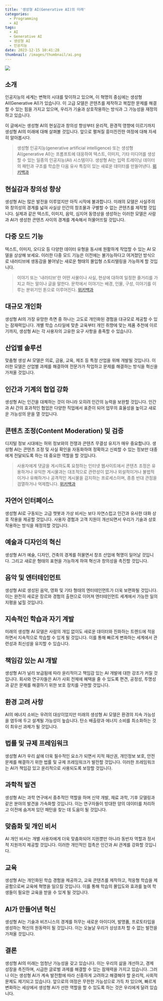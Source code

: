 ```yaml
---
title: '생성형 AI(Generative AI)의 미래'
categories:
  - Programming
  - AI
tags:
  - AI
  - Generative AI
  - 생성형 AI
  - 인공지능
date: 2023-12-15 10:41:28
thumbnail: /images/thumbnail/ai.png
---
```


![](/images/header/ai-1.png)

## 소개

인공지능의 세계는 변혁의 시대를 맞이하고 있으며, 이 혁명의 중심에는 생성형 AI(Generative AI)가 있습니다. 이 고급 모델은 콘텐츠를 제작하고 복잡한 문제를 해결할 수 있는 힘을 가지고 있으며, 우리가 기술과 상호작용하는 방식과 그 가능성을 재정의하고 있습니다.

이 글에서는 생성형 AI의 현실감과 창의성 향상부터 윤리적, 환경적 영향에 이르기까지 생성형 AI의 미래에 대해 살펴볼 것입니다. 앞으로 펼쳐질 흥미진진한 여정에 대해 자세히 알아봅시다.

> 생성형 인공지능(generative artificial intelligence) 또는 생성형 AI(generative AI)는 프롬프트에 대응하여 텍스트, 이미지, 기타 미디어를 생성할 수 있는 일종의 인공지능(AI) 시스템이다. 생성형 AI는 입력 트레이닝 데이터의 패턴과 구조를 학습한 다음 유사 특징이 있는 새로운 데이터를 만들어낸다. [위키백과](https://ko.wikipedia.org/wiki/%EC%83%9D%EC%84%B1%ED%98%95_%EC%9D%B8%EA%B3%B5%EC%A7%80%EB%8A%A5)

## 현실감과 창의성 향상

생성형 AI는 많은 발전을 이루었지만 아직 시작에 불과합니다. 미래의 모델은 사실주의와 창의성의 경계를 넓혀 사실상 인간의 창조물과 구별할 수 없는 콘텐츠를 제작할 것입니다. 실제과 같은 텍스트, 이미지, 음악, 심지어 동영상을 생성하는 이러한 모델은 사람과 AI가 생성한 콘텐츠 사이의 경계를 계속해서 허물어뜨릴 것입니다.

## 다중 모드 기능

텍스트, 이미지, 오디오 등 다양한 데이터 유형을 동시에 원활하게 작업할 수 있는 AI 모델을 상상해 보세요. 이러한 다중 모드 기능은 이전에는 불가능하다고 여겨졌던 방식으로 내러티브에 생동감을 불어넣는 새로운 형태의 몰입형 스토리텔링을 가능하게 할 것입니다.

> 이야기 또는 '내러티브'란 어떤 사물이나 사실, 현상에 대하여 일정한 줄거리를 가지고 하는 말이나 글을 말한다. 문학에서 이야기는 배경, 인물, 구성, 이야기를 이루는 분위기인 톤으로 이루어진다. [위키백과](https://ko.wikipedia.org/wiki/%EC%9D%B4%EC%95%BC%EA%B8%B0)

## 대규모 개인화

생성형 AI의 가장 유망한 측면 중 하나는 고도로 개인화된 경험을 대규모로 제공할 수 있는 잠재력입니다. 개별 학습 스타일에 맞춘 교육부터 개인 취향에 맞는 제품 추천에 이르기까지, 생성형 AI는 각 사용자의 고유한 요구 사항을 충족할 수 있습니다.

## 산업별 솔루션

맞춤형 생성 AI 모델은 의료, 금융, 교육, 제조 등 특정 산업을 위해 개발될 것입니다. 이러한 모델은 산업별 과제를 해결하여 전문가가 작업하고 문제를 해결하는 방식을 혁신을 가져올 것입니다.

## 인간과 기계의 협업 강화

생성형 AI는 인간을 대체하는 것이 아니라 오히려 인간의 능력을 보완할 것입니다. 인간과 AI 간의 효과적인 협업은 다양한 직업에서 표준이 되어 업무의 효율성을 높이고 새로운 가능성의 문을 열 것입니다.

## 콘텐츠 조정(Content Moderation) 및 검증

디지털 정보 시대에는 허위 정보와의 전쟁과 콘텐츠 무결성 유지가 매우 중요합니다. 생성형 AI는 콘텐츠 조정 및 사실 확인을 자동화하여 정확하고 신뢰할 수 있는 정보만 대중에게 전달되도록 하는 데 중요한 역할을 할 것입니다.

> 사용자에게 댓글을 게시하도록 요청하는 인터넷 웹사이트에서 콘텐츠 조정은 유용하거나 유익한 게시물과는 대조적으로 관련성이 없거나 외설적이거나 불법적이거나 유해하거나 공격적인 게시물을 감지하는 프로세스이며, 종종 반대 관점을 검열하거나 억제합니다. [위키백과](https://en.wikipedia.org/wiki/Content_moderation)

## 자연어 인터페이스

생성형 AI로 구동되는 고급 챗봇과 가상 비서는 보다 자연스럽고 인간과 유사한 대화 상호 작용을 제공할 것입니다. 사용자 경험과 고객 지원이 개선되면서 우리가 기술과 상호 작용하는 방식을 재정의할 것입니다.

## 예술과 디자인의 혁신

생성형 AI가 예술, 디자인, 건축의 경계를 허물면서 창조 산업에 혁명이 일어날 것입니다. 그리고 새로운 형태의 표현을 가능하게 하여 혁신과 창의성을 촉진할 것입니다.

## 음악 및 엔터테인먼트

생성형 AI로 생성된 음악, 영화 및 기타 형태의 엔터테인먼트가 더욱 보편화될 것입니다. 이는 완전히 새로운 장르와 경험의 출현으로 이어져 엔터테인먼트 세계에서 가능한 일의 지평을 넓힐 것입니다.

## 지속적인 학습과 자기 계발

미래의 생성형 AI 모델은 사람의 개입 없이도 새로운 데이터와 진화하는 트렌드에 적응하면서 지속적으로 학습할 수 있게 될 것입니다. 이를 통해 빠르게 변화하는 세계에서 관련성과 최신성을 유지할 수 있습니다.

## 책임감 있는 AI 개발

생성형 AI가 널리 보급됨에 따라 윤리적이고 책임감 있는 AI 개발에 대한 강조가 커질 것입니다. 회사와 연구자들은 AI가 사회 전체에 혜택을 줄 수 있도록 편견, 공정성, 투명성과 같은 문제를 해결하기 위한 보호 장치를 구현할 것입니다.

## 환경 고려 사항

AI의 에너지 소비는 우려의 대상이었지만 미래의 생성형 AI 모델은 환경의 지속 가능성을 염두에 두고 설계될 가능성이 높습니다. 탄소 배출량과 에너지 소비를 최소화하는 것이 최우선 과제가 될 것입니다.

## 법률 및 규제 프레임워크

생성형 AI가 우리 삶에 더욱 필수적인 요소가 되면서 지적 재산권, 개인정보 보호, 안전 문제를 해결하기 위한 법률 및 규제 프레임워크가 발전할 것입니다. 이러한 프레임워크는 AI가 책임감 있고 윤리적으로 사용되도록 보장할 것입니다.

## 과학적 발견

생성형 AI는 과학 연구에서 중추적인 역할을 하며 신약 개발, 재료 과학, 기후 모델링과 같은 분야의 발견을 가속화할 것입니다. 이는 연구자들이 방대한 양의 데이터를 처리하고 이전에 숨겨져 있던 패턴을 찾는 데 도움이 될 것입니다.

## 맞춤화 및 개인 비서

AI 개인 비서는 개별 사용자에게 더욱 맞춤화되어 지원뿐만 아니라 동반자 역할과 정서적 지원까지 제공할 것입니다. 이러한 개인적인 접촉은 인간과 AI 관계를 강화할 것입니다.

## 교육

생성형 AI는 개인화된 학습 경험을 제공하고, 교육 콘텐츠를 제작하고, 적응형 학습을 제공함으로써 교육에 혁명을 일으킬 것입니다. 이를 통해 학습의 몰입도와 효과를 높여 학생들이 필요한 교육을 받을 수 있게 될 것입니다.

## AI가 만들어낸 혁신

생성형 AI는 기술과 비즈니스의 경계를 허무는 새로운 아이디어, 발명품, 프로토타입을 생성하는 혁신의 원동력이 될 것입니다. 이는 오늘날 우리가 상상조차 할 수 없는 발전을 가져올 것입니다.

## 결론

생성형 AI의 미래는 엄청난 가능성을 갖고 있습니다. 이는 우리의 삶을 개선하고, 경제 성장을 촉진하며, 시급한 글로벌 과제를 해결할 수 있는 잠재력을 가지고 있습니다. 그러나 이는 생성형 AI가 계속 발전함에 따라 신중하게 고려하고 해결해야 할 윤리적, 사회적 문제도 제기되고 있습니다. 앞으로의 여정은 무한한 가능성으로 가득 차 있으며, 빠르게 변화하는 세상에서 생성형 AI가 선한 역할을 할 수 있도록 하는 것은 우리에게 달려 있습니다.
